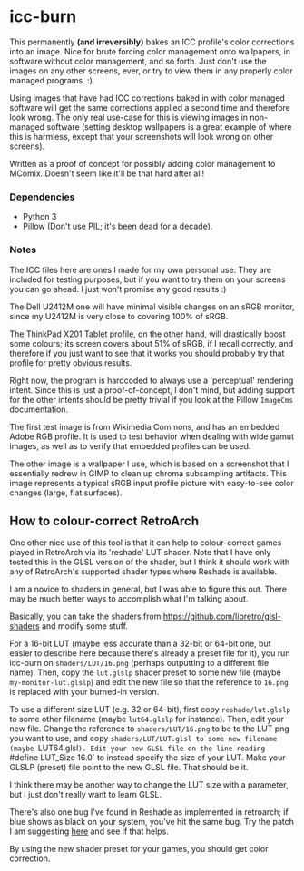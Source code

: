 # icc-burn

This permanently **(and irreversibly)** bakes an ICC profile's color
corrections into an image. Nice for brute forcing color management onto
wallpapers, in software without color management, and so forth. Just don't
use the images on any other screens, ever, or try to view them in any properly
color managed programs. :)

Using images that have had ICC corrections baked in with color managed software
will get the same corrections applied a second time and therefore look wrong.
The only real use-case for this is viewing images in non-managed software
(setting desktop wallpapers is a great example of where this is harmless,
except that your screenshots will look wrong on other screens).

Written as a proof of concept for possibly adding color management to MComix.
Doesn't seem like it'll be that hard after all!

### Dependencies

* Python 3
* Pillow (Don't use PIL; it's been dead for a decade).

### Notes

The ICC files here are ones I made for my own personal use. They are included
for testing purposes, but if you want to try them on your screens you can go
ahead. I just won't promise any good results :)

The Dell U2412M one will have minimal visible changes on an sRGB monitor,
since my U2412M is very close to covering 100% of sRGB.

The ThinkPad X201 Tablet profile, on the other hand, will drastically boost
some colours; its screen covers about 51% of sRGB, if I recall correctly,
and therefore if you just want to see that it works you should probably
try that profile for pretty obvious results.

Right now, the program is hardcoded to always use a 'perceptual' rendering
intent. Since this is just a proof-of-concept, I don't mind, but adding
support for the other intents should be pretty trivial if you look at the
Pillow `ImageCms` documentation.

The first test image is from Wikimedia Commons, and has an embedded Adobe
RGB profile. It is used to test behavior when dealing with wide gamut images,
as well as to verify that embedded profiles can be used.

The other image is a wallpaper I use, which is based on a screenshot that I
essentially redrew in GIMP to clean up chroma subsampling artifacts. This image
represents a typical sRGB input profile picture with easy-to-see color changes
(large, flat surfaces).

## How to colour-correct RetroArch

One other nice use of this tool is that it can help to colour-correct games
played in RetroArch via its 'reshade' LUT shader. Note that I have only tested
this in the GLSL version of the shader, but I think it should work with any of
RetroArch's supported shader types where Reshade is available.

I am a novice to shaders in general, but I was able to figure this out. There
may be much better ways to accomplish what I'm talking about.

Basically, you can take the shaders from
https://github.com/libretro/glsl-shaders and modify some stuff.

For a 16-bit LUT (maybe less accurate than a 32-bit or 64-bit one, but easier
to describe here because there's already a preset file for it), you run
icc-burn on `shaders/LUT/16.png` (perhaps outputting to a different file name).
Then, copy the `lut.glslp` shader preset to some new file (maybe
`my-monitor-lut.glslp`) and edit the new file so that the reference to `16.png`
is replaced with your burned-in version.

To use a different size LUT (e.g. 32 or 64-bit), first copy `reshade/lut.glslp` to some other filename
(maybe `lut64.glslp` for instance). Then, edit your new file. Change the
reference to `shaders/LUT/16.png` to be to the LUT png you want to use, and
copy `shaders/LUT/LUT.glsl to some new filename (maybe `LUT64.glsl`). Edit
your new GLSL file on the line reading `#define LUT_Size 16.0` to instead
specify the size of your LUT. Make your GLSLP (preset) file point to the new
GLSL file. That should be it.

I think there may be another way to change the LUT size with a parameter, but
I just don't really want to learn GLSL.

There's also one bug I've found in Reshade as implemented in retroarch; if
blue shows as black on your system, you've hit the same bug. Try the patch
I am suggesting [here](https://github.com/libretro/glsl-shaders/pull/148)
and see if that helps.

By using the new shader preset for your games, you should get color correction.
